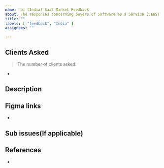 ```yaml
---
name: 🇮🇳 [India] SaaS Market Feedback
about: The responses concerning buyers of Software as a Service (SaaS) in the Indian market.
title: ""
labels: [ "feedback", "India" ]
assignees: ""

---
```


## Clients Asked

<!-- e.g.

> The number of clients inquired: 6

* Rex hospitals
* RKR Dental
* Megha Hospitals 

--> 

> The number of clients asked:

*

## Description


## Figma links

*

## Sub issues(If applicable)
<!-- e.g.
- [ ] Sub issue 1
- [ ] Sub issue 2
-->

## References

<!--
  Please specify related issues and provide helpful links.
  Add sub-issues if the main issue can be divided into smaller tasks.
-->

* 

